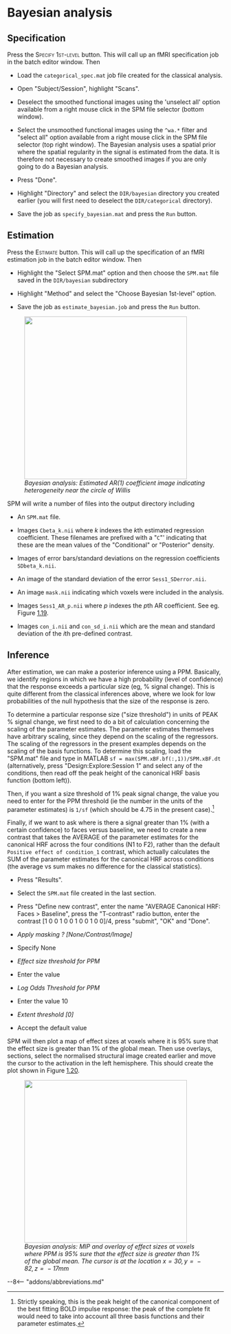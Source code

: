 # Bayesian analysis

## Specification

Press the <span class="smallcaps">Specify 1st-level</span> button. This
will call up an fMRI specification job in the batch editor window. Then

- Load the `categorical_spec.mat` job file created for the classical
  analysis.

- Open "Subject/Session", highlight "Scans".

- Deselect the smoothed functional images using the 'unselect all'
  option available from a right mouse click in the SPM file selector
  (bottom window).

- Select the unsmoothed functional images using the `^wa.*` filter and
  "select all" option available from a right mouse click in the SPM file
  selector (top right window). The Bayesian analysis uses a spatial
  prior where the spatial regularity in the signal is estimated from the
  data. It is therefore not necessary to create smoothed images if you
  are only going to do a Bayesian analysis.

- Press "Done".

- Highlight "Directory" and select the `DIR/bayesian` directory you
  created earlier (you will first need to deselect the `DIR/categorical`
  directory).

- Save the job as `specify_bayesian.mat` and press the `Run` button.

## Estimation

Press the <span class="smallcaps">Estimate</span> button. This will call
up the specification of an fMRI estimation job in the batch editor
window. Then

- Highlight the "Select SPM.mat" option and then choose the `SPM.mat`
  file saved in the `DIR/bayesian` subdirectory

- Highlight "Method" and select the "Choose Bayesian 1st-level" option.

- Save the job as `estimate_bayesian.job` and press the `Run` button.

<figure id="face_ar1">
<div class="center">
<img src="../../../assets/figures/manual/faces/face_ar1.png" style="width:100mm" />
</div>
<figcaption><em>Bayesian analysis: Estimated AR(1) coefficient image
indicating heterogeneity near the circle of Willis <span id="face_ar1"
label="face_ar1"></span></em> </figcaption>
</figure>

SPM will write a number of files into the output directory including

- An `SPM.mat` file.

- Images `Cbeta_k.nii` where $k$ indexes the $k$th estimated regression
  coefficient. These filenames are prefixed with a "`C`"' indicating
  that these are the mean values of the "Conditional" or "Posterior"
  density.

- Images of error bars/standard deviations on the regression
  coefficients `SDbeta_k.nii`.

- An image of the standard deviation of the error `Sess1_SDerror.nii`.

- An image `mask.nii` indicating which voxels were included in the
  analysis.

- Images `Sess1_AR_p.nii` where $p$ indexes the $p$th AR coefficient.
  See eg. Figure <a href="#face_ar1" data-reference-type="ref"
  data-reference="face_ar1">1.19</a>.

- Images `con_i.nii` and `con_sd_i.nii` which are the mean and standard
  deviation of the $i$th pre-defined contrast.

## Inference

After estimation, we can make a posterior inference using a PPM.
Basically, we identify regions in which we have a high probability
(level of confidence) that the response exceeds a particular size (eg, %
signal change). This is quite different from the classical inferences
above, where we look for low probabilities of the null hypothesis that
the size of the response is zero.

To determine a particular response size ("size threshold") in units of
PEAK % signal change, we first need to do a bit of calculation
concerning the scaling of the parameter estimates. The parameter
estimates themselves have arbitrary scaling, since they depend on the
scaling of the regressors. The scaling of the regressors in the present
examples depends on the scaling of the basis functions. To determine
this scaling, load the "SPM.mat" file and type in MATLAB
`sf = max(SPM.xBF.bf(:,1))/SPM.xBF.dt` (alternatively, press
"Design:Explore:Session 1" and select any of the conditions, then read
off the peak height of the canonical HRF basis function (bottom left)).

Then, if you want a size threshold of 1% peak signal change, the value
you need to enter for the PPM threshold (ie the number in the units of
the parameter estimates) is `1/sf` (which should be 4.75 in the present
case).[^10]

Finally, if we want to ask where is there a signal greater than 1% (with
a certain confidence) to faces versus baseline, we need to create a new
contrast that takes the AVERAGE of the parameter estimates for the
canonical HRF across the four conditions (N1 to F2), rather than the
default `Positive effect of condition_1` contrast, which actually
calculates the SUM of the parameter estimates for the canonical HRF
across conditions (the average vs sum makes no difference for the
classical statistics).

- Press "Results".

- Select the `SPM.mat` file created in the last section.

- Press "Define new contrast", enter the name "AVERAGE Canonical HRF:
  Faces $>$ Baseline", press the "T-contrast" radio button, enter the
  contrast \[1 0 0 1 0 0 1 0 0 1 0 0\]/4, press "submit", "OK" and
  "Done".

- *Apply masking ? \[None/Contrast/Image\]*

- Specify None

- *Effect size threshold for PPM*

- Enter the value

- *Log Odds Threshold for PPM*

- Enter the value 10

- *Extent threshold \[0\]*

- Accept the default value

SPM will then plot a map of effect sizes at voxels where it is 95% sure
that the effect size is greater than 1% of the global mean. Then use
overlays, sections, select the normalised structural image created
earlier and move the cursor to the activation in the left hemisphere.
This should create the plot shown in
Figure <a href="#face_bayes" data-reference-type="ref"
data-reference="face_bayes">1.20</a>.

<figure id="face_bayes">
<div class="center">
<img src="../../../assets/figures/manual/faces/face_bayes.png" style="width:100mm" />
</div>
<figcaption><em>Bayesian analysis: MIP and overlay of effect sizes at
voxels where PPM is 95% sure that the effect size is greater than 1% of
the global mean. The cursor is at the location <span
class="math inline"><em>x</em> = 30, <em>y</em> =  − 82, <em>z</em> =  − 17</span>mm<span
id="face_bayes" label="face_bayes"></span></em> </figcaption>
</figure>

[^1]: Face Repetition dataset:
    <http://www.fil.ion.ucl.ac.uk/spm/data/face_rep/>

[^2]: Segmentation can sometimes fail if the source (structural) image
    is not close in orientation to the MNI templates. It is generally
    advisable to manually orient the structural to match the template
    (ie MNI space) as close as possible by using the "Display" button,
    adjusting x/y/z/pitch/roll/yaw, and then pressing the "Reorient"
    button.

[^3]: This step is not strictly necessary. It will write images out at a
    resolution closer to that at which they were acquired. This will
    speed up subsequent analysis and is necessary, for example, to make
    Bayesian fMRI analysis computationally efficient.

[^4]: Beginners may wish to skip this step, and instead just superimpose
    functional activations on an "canonical structural image".

[^5]: The smoothing step is unnecessary if you are only interested in
    Bayesian analysis of your functional data.

[^6]: Unlike previous analyses of these data in SPM99 and SPM2, we will
    not bother with extra event-types for the (rare) error trials.

[^7]: It is also possible to enter information about all of the
    conditions in one go. This requires much less button pressing and
    can be implemented by highlighting the "Multiple conditions" option
    and then selecting the `all-conditions.mat` file, which is also
    provided on the webpage.

[^8]: It is also possible to enter regressors one by one by highlighting
    "Regressors" and selecting "New Regressor" for each one. Here, we
    benefit from the fact that the realignment stage produced a text
    file with the correct number of rows (351) and columns (6) for SPM
    to add 6 regressors to model (linear) rigid-body movement effects.

[^9]: The order of naming these factors is important - the factor to be
    specified first is the one that "changes slowest" ie. as we go
    through the list of conditions N1, N2, F1, F2 the factor
    "repetition" changes every condition and the factor "fame" changes
    every other condition. So "Fam" changes slowest and is entered
    first.

[^10]: Strictly speaking, this is the peak height of the canonical
    component of the best fitting BOLD impulse response: the peak of the
    complete fit would need to take into account all three basis
    functions and their parameter estimates.

--8<-- "addons/abbreviations.md"